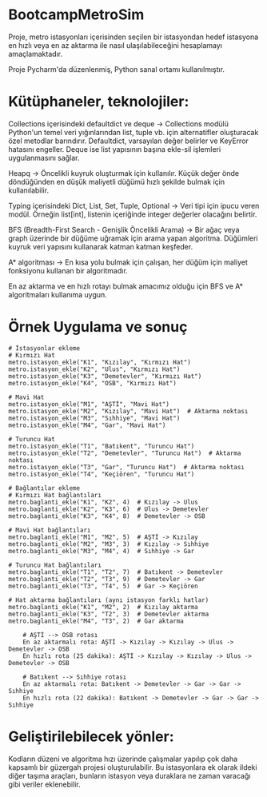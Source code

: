 # BootcampMetroSim

Proje, metro istasyonları içerisinden seçilen bir istasyondan hedef istasyona en hızlı veya en az aktarma ile nasıl ulaşılabileceğini hesaplamayı amaçlamaktadır.

Proje Pycharm'da düzenlenmiş, Python sanal ortamı kullanılmıştır.

# Kütüphaneler, teknolojiler: 

Collections içerisindeki defaultdict ve deque -> Collections modülü Python'un temel veri yığınlarından list, tuple vb. için alternatifler oluşturacak özel metodlar barındırır. Defaultdict, varsayılan değer belirler ve KeyError hatasını engeller. Deque ise list yapısının başına ekle-sil işlemleri uygulanmasını sağlar.  

Heapq -> Öncelikli kuyruk oluşturmak için kullanılır. Küçük değer önde döndüğünden en düşük maliyetli düğümü hızlı şekilde bulmak için kullanılabilir.

Typing içerisindeki Dict, List, Set, Tuple, Optional -> Veri tipi için ipucu veren modül. Örneğin list[int], listenin içeriğinde integer değerler olacağını belirtir.

BFS (Breadth-First Search - Genişlik Öncelikli Arama) -> Bir ağaç veya graph üzerinde bir düğüme uğramak için arama yapan algoritma. Düğümleri kuyruk veri yapısını kullanarak katman katman keşfeder.

A* algoritması -> En kısa yolu bulmak için çalışan, her düğüm için maliyet fonksiyonu kullanan bir algoritmadır.

En az aktarma ve en hızlı rotayı bulmak amacımız olduğu için BFS ve A* algoritmaları kullanıma uygun.

# Örnek Uygulama ve sonuç  
    # İstasyonlar ekleme
    # Kırmızı Hat
    metro.istasyon_ekle("K1", "Kızılay", "Kırmızı Hat")
    metro.istasyon_ekle("K2", "Ulus", "Kırmızı Hat")
    metro.istasyon_ekle("K3", "Demetevler", "Kırmızı Hat")
    metro.istasyon_ekle("K4", "OSB", "Kırmızı Hat")
    
    # Mavi Hat
    metro.istasyon_ekle("M1", "AŞTİ", "Mavi Hat")
    metro.istasyon_ekle("M2", "Kızılay", "Mavi Hat")  # Aktarma noktası
    metro.istasyon_ekle("M3", "Sıhhiye", "Mavi Hat")
    metro.istasyon_ekle("M4", "Gar", "Mavi Hat")
    
    # Turuncu Hat
    metro.istasyon_ekle("T1", "Batıkent", "Turuncu Hat")
    metro.istasyon_ekle("T2", "Demetevler", "Turuncu Hat")  # Aktarma noktası
    metro.istasyon_ekle("T3", "Gar", "Turuncu Hat")  # Aktarma noktası
    metro.istasyon_ekle("T4", "Keçiören", "Turuncu Hat")
    
    # Bağlantılar ekleme
    # Kırmızı Hat bağlantıları
    metro.baglanti_ekle("K1", "K2", 4)  # Kızılay -> Ulus
    metro.baglanti_ekle("K2", "K3", 6)  # Ulus -> Demetevler
    metro.baglanti_ekle("K3", "K4", 8)  # Demetevler -> OSB
    
    # Mavi Hat bağlantıları
    metro.baglanti_ekle("M1", "M2", 5)  # AŞTİ -> Kızılay
    metro.baglanti_ekle("M2", "M3", 3)  # Kızılay -> Sıhhiye
    metro.baglanti_ekle("M3", "M4", 4)  # Sıhhiye -> Gar
    
    # Turuncu Hat bağlantıları
    metro.baglanti_ekle("T1", "T2", 7)  # Batıkent -> Demetevler
    metro.baglanti_ekle("T2", "T3", 9)  # Demetevler -> Gar
    metro.baglanti_ekle("T3", "T4", 5)  # Gar -> Keçiören
    
    # Hat aktarma bağlantıları (aynı istasyon farklı hatlar)
    metro.baglanti_ekle("K1", "M2", 2)  # Kızılay aktarma
    metro.baglanti_ekle("K3", "T2", 3)  # Demetevler aktarma
    metro.baglanti_ekle("M4", "T3", 2)  # Gar aktarma
		
	 	# AŞTİ --> OSB rotası
	 	En az aktarmalı rota: AŞTİ -> Kızılay -> Kızılay -> Ulus -> Demetevler -> OSB
		En hızlı rota (25 dakika): AŞTİ -> Kızılay -> Kızılay -> Ulus -> Demetevler -> OSB
		
		# Batıkent --> Sıhhiye rotası
		En az aktarmalı rota: Batıkent -> Demetevler -> Gar -> Gar -> Sıhhiye
		En hızlı rota (22 dakika): Batıkent -> Demetevler -> Gar -> Gar -> Sıhhiye

# Geliştirilebilecek yönler: 

Kodların düzeni ve algoritma hızı üzerinde çalışmalar yapılıp çok daha kapsamlı bir güzergah projesi oluşturulabilir. Bu istasyonlara ek olarak ildeki diğer taşıma araçları, bunların istasyon veya duraklara ne zaman varacağı gibi veriler eklenebilir.
 		
    
